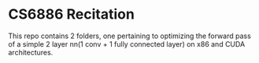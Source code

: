 # CS6886 Recitation

This repo contains 2 folders, one pertaining to optimizing the forward pass of  a simple 2 layer nn(1 conv + 1 fully connected layer) on x86 and CUDA architectures.
